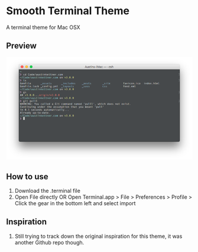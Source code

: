 # Smooth Terminal Theme
A terminal theme for Mac OSX

## Preview
![Smooth Terminal Theme](preview.png)

## How to use
1. Download the .terminal file
2. Open File directly OR Open Terminal.app > File > Preferences > Profile > Click the gear in the bottom left and select import

## Inspiration
1. Still trying to track down the original inspiration for this theme, it was another Github repo though.
